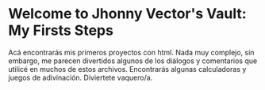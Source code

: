 # Welcome to Jhonny Vector's Vault: My Firsts Steps # 
<p>
Acá encontrarás mis primeros proyectos con html. Nada muy complejo, sin embargo, me parecen divertidos algunos de los diálogos y comentarios que utilicé en muchos de estos archivos. Encontrarás algunas calculadoras y juegos de adivinación. Diviertete vaquero/a. 
  </p>
